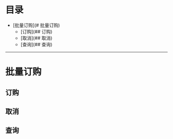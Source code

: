 # 目录
* [批量订购](# 批量订购)
    * [订购](## 订购)
    * [取消](## 取消)
    * [查询](## 查询)

***
# 批量订购
## 订购
## 取消
## 查询
